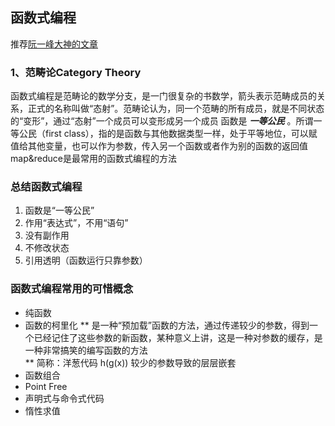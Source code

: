 ## 函数式编程
推荐[阮一峰大神的文章](http://www.ruanyifeng.com/blog/2017/02/fp-tutorial.html)

### 1、范畴论Category Theory
函数式编程是范畴论的数学分支，是一门很复杂的书数学，箭头表示范畴成员的关系，正式的名称叫做“态射”。范畴论认为，同一个范畴的所有成员，就是不同状态的“变形”，通过“态射”一个成员可以变形成另一个成员
函数是 ***一等公民*** 。所谓一等公民（first class），指的是函数与其他数据类型一样，处于平等地位，可以赋值给其他变量，也可以作为参数，传入另一个函数或者作为别的函数的返回值   
map&reduce是最常用的函数式编程的方法   
### 总结函数式编程
1. 函数是“一等公民”
2. 作用“表达式”，不用“语句”
3. 没有副作用
4. 不修改状态
5. 引用透明（函数运行只靠参数）
### 函数式编程常用的可惜概念
* 纯函数
* 函数的柯里化
    ** 是一种“预加载”函数的方法，通过传递较少的参数，得到一个已经记住了这些参数的新函数，某种意义上讲，这是一种对参数的缓存，是一种非常搞笑的编写函数的方法    
    **  简称：洋葱代码 h(g(x)) 较少的参数导致的层层嵌套
* 函数组合
* Point Free
* 声明式与命令式代码
* 惰性求值

